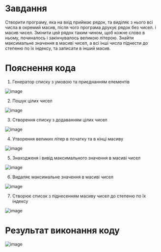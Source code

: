 # Завдання
Створити програму, яка на вхід приймає рядок, та виділяє з нього всі
числа в окремий масив, після чого програма друкує рядок без чисел. і
масив чисел. Змінити цей рядок таким чином, щоб кожне слово в ньому,
починалось і закінчувалось великою літерою. Знайти максимальне
значення в масиві чисел, а всі інші числа піднести до степеню по їх
індексу, та записати в інший масив.
# Пояснення кода
1) Генератор списку з умовою та приєднанням елементів

![image](https://user-images.githubusercontent.com/86650368/124727187-28ff6480-df17-11eb-8e81-8291b2b331b5.png)

2) Пошук цілих чисел

![image](https://user-images.githubusercontent.com/86650368/124725545-9f02cc00-df15-11eb-85ec-00f35ed6dd0e.png)

3) Створення списку з додаванням цілих чисел 

![image](https://user-images.githubusercontent.com/86650368/124725748-cb1e4d00-df15-11eb-86b1-24484b423ac6.png)

4) Утворення великих літер в початку та в кінці масиву 

![image](https://user-images.githubusercontent.com/86650368/124725912-f4d77400-df15-11eb-9a6c-6b54793c83c4.png)

5) Знаходженя і вивід максимального значення в масиві чисел

![image](https://user-images.githubusercontent.com/86650368/124726475-77603380-df16-11eb-9ad5-8459daf420ad.png)

6) Видаляє максимальне значення в масиві чисел

![image](https://user-images.githubusercontent.com/86650368/124726635-98c11f80-df16-11eb-92fa-32a9f0c9abab.png)

7) Створює список з піднесенням масиву чисел до степеню по їх індексу

![image](https://user-images.githubusercontent.com/86650368/124726787-be4e2900-df16-11eb-82ef-a53b4da91e20.png)

# Результат виконання коду 

![image](https://user-images.githubusercontent.com/86650368/124726917-dfaf1500-df16-11eb-86af-902b3ea70f3c.png)

